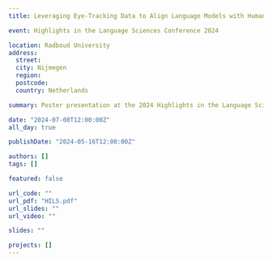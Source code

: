 ```yaml
---
title: Leveraging Eye-Tracking Data to Align Language Models with Human Repeated Reading Behavior

event: Highlights in the Language Sciences Conference 2024

location: Radboud University
address:
  street:
  city: Nijmegen
  region:
  postcode:
  country: Netherlands

summary: Poster presentation at the 2024 Highlights in the Language Sciences Conference, on the topic of adressing the misalignment between humans and large language models in repeated text processing.

date: "2024-07-08T12:00:00Z"
all_day: true

publishDate: "2024-05-16T12:00:00Z"

authors: []
tags: []

featured: false

url_code: ""
url_pdf: "HILS.pdf"
url_slides: ""
url_video: ""

slides: ""

projects: []
---
```

